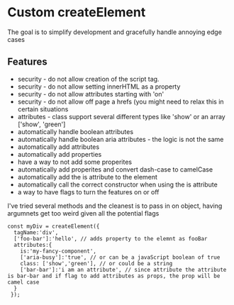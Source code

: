 # Custom createElement

The goal is to simplify development and gracefully handle annoying edge cases

## Features

* security - do not allow creation of the script tag.
* security - do not allow setting innerHTML as a property
* security - do not allow attributes starting with 'on'
* security - do not allow off page a hrefs (you might need to relax this in certain situations 
* attributes - class support several different types like 'show' or an array ['show', 'green']
* automatically handle boolean attributes
* automatically handle boolean aria attributes - the logic is not the same
* automatically add attributes
* automatically add properties
* have a way to not add some properites
* automatically add properites and convert dash-case to camelCase
* automatically add the is attribute to the element 
* automatically call the correct constructor when using the is attribute
* a way to have flags to turn the features on or off

I've tried several methods and the cleanest is to pass in on object, having argumnets get too weird given all the potential flags

```
const myDiv = createElement({
  tagName:'div',
  ['foo-bar']:'hello', // adds property to the elemnt as fooBar
  attributes:{
    is:'my-fancy-component',
    ['aria-busy']:'true', // or can be a javaScript boolean of true
    class: ['show','green'], // or could be a string
    ['bar-bar']:'i am an attribute', // since attribute the attribute is bar-bar and if flag to add attributes as props, the prop will be camel case
  }
 });
 
 
 
```
